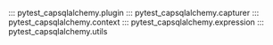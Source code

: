 ::: pytest_capsqlalchemy.plugin
::: pytest_capsqlalchemy.capturer
::: pytest_capsqlalchemy.context
::: pytest_capsqlalchemy.expression
::: pytest_capsqlalchemy.utils
